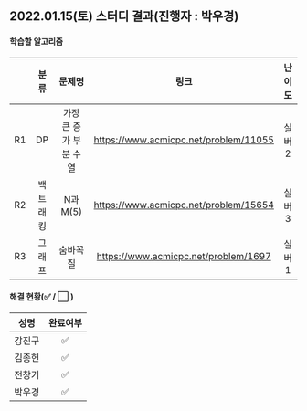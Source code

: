 ## 2022.01.15(토) 스터디 결과(진행자 : 박우경)

#### 학습할 알고리즘

|      |   분류   |         문제명         |                 링크                  | 난이도 |
| :--: | :------: | :--------------------: | :-----------------------------------: | :----: |
|  R1  |    DP    | 가장 큰 증가 부분 수열 | https://www.acmicpc.net/problem/11055 | 실버2  |
|  R2  | 백트래킹 |        N과 M(5)        | https://www.acmicpc.net/problem/15654 | 실버3  |
|  R3  |  그래프  |        숨바꼭질        | https://www.acmicpc.net/problem/1697  | 실버1  |

#### 해결 현황(:white_check_mark: / :white_large_square:  )

|  성명  |       완료여부       |
| :----: | :------------------: |
| 강진구 |  :white_check_mark:  |
| 김종현 | :white_check_mark: |
| 전창기 | :white_check_mark: |
| 박우경 | :white_check_mark: |

